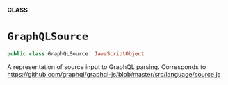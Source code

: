 **CLASS**

# `GraphQLSource`

```swift
public class GraphQLSource: JavaScriptObject
```

A representation of source input to GraphQL parsing.
Corresponds to https://github.com/graphql/graphql-js/blob/master/src/language/source.js
